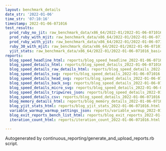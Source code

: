 ```yaml
---
layout: benchmark_details
date_str: '2022-01-06'
time_str: '07:10:16'
timestamp: 2022-01-06-071016
test_results:
  prod_ruby_no_jit: raw_benchmark_data/x86_64/2022-01/2022-01-06-071016_basic_benchmark_prod_ruby_no_jit.json
  prod_ruby_with_mjit: raw_benchmark_data/x86_64/2022-01/2022-01-06-071016_basic_benchmark_prod_ruby_with_mjit.json
  prod_ruby_with_yjit: raw_benchmark_data/x86_64/2022-01/2022-01-06-071016_basic_benchmark_prod_ruby_with_yjit.json
  ruby_30_with_mjit: raw_benchmark_data/x86_64/2022-01/2022-01-06-071016_basic_benchmark_ruby_30_with_mjit.json
  yjit_stats: raw_benchmark_data/x86_64/2022-01/2022-01-06-071016_basic_benchmark_yjit_stats.json
reports:
  blog_speed_headline_html: reports/blog_speed_headline_2022-01-06-071016.html
  blog_speed_details_html: reports/blog_speed_details_2022-01-06-071016.html
  blog_speed_details_raw_details_html: reports/blog_speed_details_2022-01-06-071016.raw_details.html
  blog_speed_details_svg: reports/blog_speed_details_2022-01-06-071016.svg
  blog_speed_details_head_svg: reports/blog_speed_details_2022-01-06-071016.head.svg
  blog_speed_details_back_svg: reports/blog_speed_details_2022-01-06-071016.back.svg
  blog_speed_details_micro_svg: reports/blog_speed_details_2022-01-06-071016.micro.svg
  blog_speed_details_tripwires_json: reports/blog_speed_details_2022-01-06-071016.tripwires.json
  blog_speed_details_csv: reports/blog_speed_details_2022-01-06-071016.csv
  blog_memory_details_html: reports/blog_memory_details_2022-01-06-071016.html
  blog_yjit_stats_html: reports/blog_yjit_stats_2022-01-06-071016.html
  variable_warmup_warmup_settings_json: reports/variable_warmup_2022-01-06-071016.warmup_settings.json
  blog_exit_reports_bench_list_html: reports/blog_exit_reports_2022-01-06-071016.bench_list.html
  iteration_count_html: reports/iteration_count_2022-01-06-071016.html

---
```

Autogenerated by continuous_reporting/generate_and_upload_reports.rb script.
